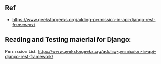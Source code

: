 ## Ref
   * https://www.geeksforgeeks.org/adding-permission-in-api-django-rest-framework/


## Reading and Testing material for Django:
   Permission List:
   https://www.geeksforgeeks.org/adding-permission-in-api-django-rest-framework/